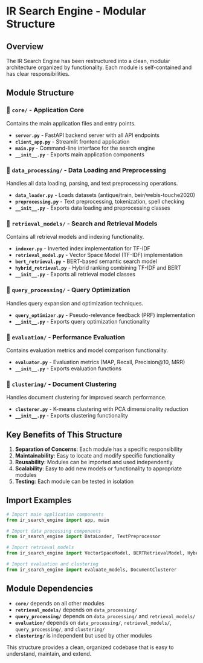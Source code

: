 # IR Search Engine - Modular Structure

## Overview
The IR Search Engine has been restructured into a clean, modular architecture organized by functionality. Each module is self-contained and has clear responsibilities.

## Module Structure

### 📁 `core/` - Application Core
Contains the main application files and entry points.
- **`server.py`** - FastAPI backend server with all API endpoints
- **`client_app.py`** - Streamlit frontend application
- **`main.py`** - Command-line interface for the search engine
- **`__init__.py`** - Exports main application components

### 📁 `data_processing/` - Data Loading and Preprocessing
Handles all data loading, parsing, and text preprocessing operations.
- **`data_loader.py`** - Loads datasets (antique/train, beir/webis-touche2020)
- **`preprocessing.py`** - Text preprocessing, tokenization, spell checking
- **`__init__.py`** - Exports data loading and preprocessing classes

### 📁 `retrieval_models/` - Search and Retrieval Models
Contains all retrieval models and indexing functionality.
- **`indexer.py`** - Inverted index implementation for TF-IDF
- **`retrieval_model.py`** - Vector Space Model (TF-IDF) implementation
- **`bert_retrieval.py`** - BERT-based semantic search model
- **`hybrid_retrieval.py`** - Hybrid ranking combining TF-IDF and BERT
- **`__init__.py`** - Exports all retrieval model classes

### 📁 `query_processing/` - Query Optimization
Handles query expansion and optimization techniques.
- **`query_optimizer.py`** - Pseudo-relevance feedback (PRF) implementation
- **`__init__.py`** - Exports query optimization functionality

### 📁 `evaluation/` - Performance Evaluation
Contains evaluation metrics and model comparison functionality.
- **`evaluator.py`** - Evaluation metrics (MAP, Recall, Precision@10, MRR)
- **`__init__.py`** - Exports evaluation functions

### 📁 `clustering/` - Document Clustering
Handles document clustering for improved search performance.
- **`clusterer.py`** - K-means clustering with PCA dimensionality reduction
- **`__init__.py`** - Exports clustering functionality

## Key Benefits of This Structure

1. **Separation of Concerns**: Each module has a specific responsibility
2. **Maintainability**: Easy to locate and modify specific functionality
3. **Reusability**: Modules can be imported and used independently
4. **Scalability**: Easy to add new models or functionality to appropriate modules
5. **Testing**: Each module can be tested in isolation

## Import Examples

```python
# Import main application components
from ir_search_engine import app, main

# Import data processing components
from ir_search_engine import DataLoader, TextPreprocessor

# Import retrieval models
from ir_search_engine import VectorSpaceModel, BERTRetrievalModel, HybridRanker

# Import evaluation and clustering
from ir_search_engine import evaluate_models, DocumentClusterer
```

## Module Dependencies

- **`core/`** depends on all other modules
- **`retrieval_models/`** depends on `data_processing/`
- **`query_processing/`** depends on `data_processing/` and `retrieval_models/`
- **`evaluation/`** depends on `data_processing/`, `retrieval_models/`, `query_processing/`, and `clustering/`
- **`clustering/`** is independent but used by other modules

This structure provides a clean, organized codebase that is easy to understand, maintain, and extend. 